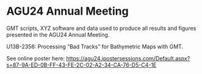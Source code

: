 # AGU24 Annual Meeting
GMT scripts, XYZ software and data used to produce all results and figures presented in the AGU24 Annual Meeting. 

U13B-2356: Processing “Bad Tracks” for Bathymetric Maps with GMT. 

See online poster here:
https://agu24.ipostersessions.com/Default.aspx?s=87-9A-ED-0B-FF-43-FE-2C-02-A2-34-CA-76-D5-C4-1E
